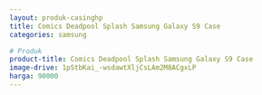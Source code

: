 ```yaml
---
layout: produk-casinghp
title: Comics Deadpool Splash Samsung Galaxy S9 Case
categories: samsung

# Produk
product-title: Comics Deadpool Splash Samsung Galaxy S9 Case
image-drive: 1pStbKai_-wsdawtXljCsLAm2M8ACgxLP
harga: 90000
---
```

